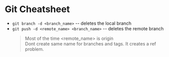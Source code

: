 # Git Cheatsheet

- `git branch -d <branch_name>` -- deletes the local branch
- `git push -d <remote_name> <branch_name>` -- deletes the remote branch
  > Most of the time <remote_name> is origin <Br>
  > Dont create same name for branches and tags. It creates a ref problem.
